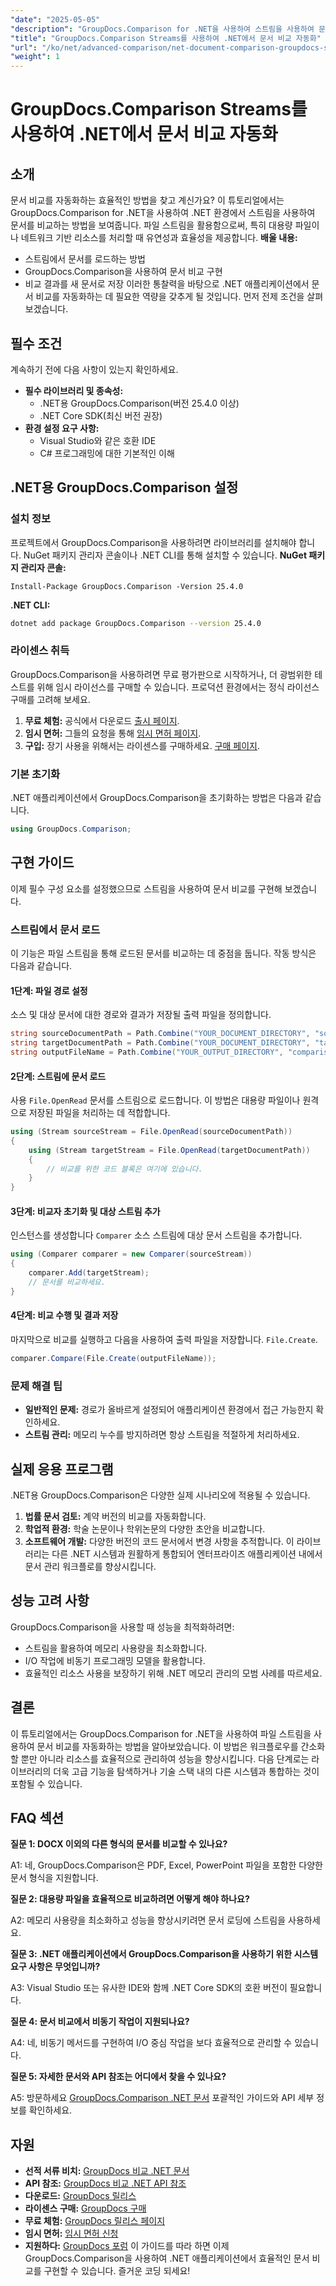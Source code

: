 ```yaml
---
"date": "2025-05-05"
"description": "GroupDocs.Comparison for .NET을 사용하여 스트림을 사용하여 문서 비교를 자동화하는 방법을 알아보세요. 효율성을 높이고 워크플로를 간소화하세요."
"title": "GroupDocs.Comparison Streams를 사용하여 .NET에서 문서 비교 자동화"
"url": "/ko/net/advanced-comparison/net-document-comparison-groupdocs-streams/"
"weight": 1
---
```


# GroupDocs.Comparison Streams를 사용하여 .NET에서 문서 비교 자동화
## 소개
문서 비교를 자동화하는 효율적인 방법을 찾고 계신가요? 이 튜토리얼에서는 GroupDocs.Comparison for .NET을 사용하여 .NET 환경에서 스트림을 사용하여 문서를 비교하는 방법을 보여줍니다. 파일 스트림을 활용함으로써, 특히 대용량 파일이나 네트워크 기반 리소스를 처리할 때 유연성과 효율성을 제공합니다.
**배울 내용:**
- 스트림에서 문서를 로드하는 방법
- GroupDocs.Comparison을 사용하여 문서 비교 구현
- 비교 결과를 새 문서로 저장
이러한 통찰력을 바탕으로 .NET 애플리케이션에서 문서 비교를 자동화하는 데 필요한 역량을 갖추게 될 것입니다. 먼저 전제 조건을 살펴보겠습니다.
## 필수 조건
계속하기 전에 다음 사항이 있는지 확인하세요.
- **필수 라이브러리 및 종속성:**
  - .NET용 GroupDocs.Comparison(버전 25.4.0 이상)
  - .NET Core SDK(최신 버전 권장)
- **환경 설정 요구 사항:**
  - Visual Studio와 같은 호환 IDE
  - C# 프로그래밍에 대한 기본적인 이해
## .NET용 GroupDocs.Comparison 설정
### 설치 정보
프로젝트에서 GroupDocs.Comparison을 사용하려면 라이브러리를 설치해야 합니다. NuGet 패키지 관리자 콘솔이나 .NET CLI를 통해 설치할 수 있습니다.
**NuGet 패키지 관리자 콘솔:**
```shell
Install-Package GroupDocs.Comparison -Version 25.4.0
```
**.NET CLI:**
```bash
dotnet add package GroupDocs.Comparison --version 25.4.0
```
### 라이센스 취득
GroupDocs.Comparison을 사용하려면 무료 평가판으로 시작하거나, 더 광범위한 테스트를 위해 임시 라이선스를 구매할 수 있습니다. 프로덕션 환경에서는 정식 라이선스 구매를 고려해 보세요.
1. **무료 체험:** 공식에서 다운로드 [출시 페이지](https://releases.groupdocs.com/comparison/net/).
2. **임시 면허:** 그들의 요청을 통해 [임시 면허 페이지](https://purchase.groupdocs.com/temporary-license/).
3. **구입:** 장기 사용을 위해서는 라이센스를 구매하세요. [구매 페이지](https://purchase.groupdocs.com/buy).
### 기본 초기화
.NET 애플리케이션에서 GroupDocs.Comparison을 초기화하는 방법은 다음과 같습니다.
```csharp
using GroupDocs.Comparison;
```
## 구현 가이드
이제 필수 구성 요소를 설정했으므로 스트림을 사용하여 문서 비교를 구현해 보겠습니다.
### 스트림에서 문서 로드
이 기능은 파일 스트림을 통해 로드된 문서를 비교하는 데 중점을 둡니다. 작동 방식은 다음과 같습니다.
#### 1단계: 파일 경로 설정
소스 및 대상 문서에 대한 경로와 결과가 저장될 출력 파일을 정의합니다.
```csharp
string sourceDocumentPath = Path.Combine("YOUR_DOCUMENT_DIRECTORY", "source_document.docx");
string targetDocumentPath = Path.Combine("YOUR_DOCUMENT_DIRECTORY", "target_document.docx");
string outputFileName = Path.Combine("YOUR_OUTPUT_DIRECTORY", "comparison_result.docx");
```
#### 2단계: 스트림에 문서 로드
사용 `File.OpenRead` 문서를 스트림으로 로드합니다. 이 방법은 대용량 파일이나 원격으로 저장된 파일을 처리하는 데 적합합니다.
```csharp
using (Stream sourceStream = File.OpenRead(sourceDocumentPath))
{
    using (Stream targetStream = File.OpenRead(targetDocumentPath))
    {
        // 비교를 위한 코드 블록은 여기에 있습니다.
    }
}
```
#### 3단계: 비교자 초기화 및 대상 스트림 추가
인스턴스를 생성합니다 `Comparer` 소스 스트림에 대상 문서 스트림을 추가합니다.
```csharp
using (Comparer comparer = new Comparer(sourceStream)) 
{
    comparer.Add(targetStream);
    // 문서를 비교하세요.
}
```
#### 4단계: 비교 수행 및 결과 저장
마지막으로 비교를 실행하고 다음을 사용하여 출력 파일을 저장합니다. `File.Create`.
```csharp
comparer.Compare(File.Create(outputFileName));
```
### 문제 해결 팁
- **일반적인 문제:** 경로가 올바르게 설정되어 애플리케이션 환경에서 접근 가능한지 확인하세요.
- **스트림 관리:** 메모리 누수를 방지하려면 항상 스트림을 적절하게 처리하세요.
## 실제 응용 프로그램
.NET용 GroupDocs.Comparison은 다양한 실제 시나리오에 적용될 수 있습니다.
1. **법률 문서 검토:** 계약 버전의 비교를 자동화합니다.
2. **학업적 환경:** 학술 논문이나 학위논문의 다양한 초안을 비교합니다.
3. **소프트웨어 개발:** 다양한 버전의 코드 문서에서 변경 사항을 추적합니다.
이 라이브러리는 다른 .NET 시스템과 원활하게 통합되어 엔터프라이즈 애플리케이션 내에서 문서 관리 워크플로를 향상시킵니다.
## 성능 고려 사항
GroupDocs.Comparison을 사용할 때 성능을 최적화하려면:
- 스트림을 활용하여 메모리 사용량을 최소화합니다.
- I/O 작업에 비동기 프로그래밍 모델을 활용합니다.
- 효율적인 리소스 사용을 보장하기 위해 .NET 메모리 관리의 모범 사례를 따르세요.
## 결론
이 튜토리얼에서는 GroupDocs.Comparison for .NET을 사용하여 파일 스트림을 사용하여 문서 비교를 자동화하는 방법을 알아보았습니다. 이 방법은 워크플로우를 간소화할 뿐만 아니라 리소스를 효율적으로 관리하여 성능을 향상시킵니다.
다음 단계로는 라이브러리의 더욱 고급 기능을 탐색하거나 기술 스택 내의 다른 시스템과 통합하는 것이 포함될 수 있습니다.

## FAQ 섹션

**질문 1: DOCX 이외의 다른 형식의 문서를 비교할 수 있나요?**

A1: 네, GroupDocs.Comparison은 PDF, Excel, PowerPoint 파일을 포함한 다양한 문서 형식을 지원합니다.

**질문 2: 대용량 파일을 효율적으로 비교하려면 어떻게 해야 하나요?**

A2: 메모리 사용량을 최소화하고 성능을 향상시키려면 문서 로딩에 스트림을 사용하세요.

**질문 3: .NET 애플리케이션에서 GroupDocs.Comparison을 사용하기 위한 시스템 요구 사항은 무엇입니까?**

A3: Visual Studio 또는 유사한 IDE와 함께 .NET Core SDK의 호환 버전이 필요합니다.

**질문 4: 문서 비교에서 비동기 작업이 지원되나요?**

A4: 네, 비동기 메서드를 구현하여 I/O 중심 작업을 보다 효율적으로 관리할 수 있습니다.

**질문 5: 자세한 문서와 API 참조는 어디에서 찾을 수 있나요?**

A5: 방문하세요 [GroupDocs.Comparison .NET 문서](https://docs.groupdocs.com/comparison/net/) 포괄적인 가이드와 API 세부 정보를 확인하세요.

## 자원
- **선적 서류 비치:** [GroupDocs 비교 .NET 문서](https://docs.groupdocs.com/comparison/net/)
- **API 참조:** [GroupDocs 비교 .NET API 참조](https://reference.groupdocs.com/comparison/net/)
- **다운로드:** [GroupDocs 릴리스](https://releases.groupdocs.com/comparison/net/)
- **라이센스 구매:** [GroupDocs 구매](https://purchase.groupdocs.com/buy)
- **무료 체험:** [GroupDocs 릴리스 페이지](https://releases.groupdocs.com/comparison/net/)
- **임시 면허:** [임시 면허 신청](https://purchase.groupdocs.com/temporary-license/)
- **지원하다:** [GroupDocs 포럼](https://forum.groupdocs.com/c/comparison/)
이 가이드를 따라 하면 이제 GroupDocs.Comparison을 사용하여 .NET 애플리케이션에서 효율적인 문서 비교를 구현할 수 있습니다. 즐거운 코딩 되세요!